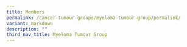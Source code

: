```yaml
---
title: Members
permalink: /cancer-tumour-groups/myeloma-tumour-group/permalink/
variant: markdown
description: ""
third_nav_title: Myeloma Tumour Group
---
```

